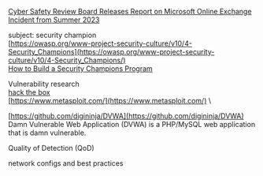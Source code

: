 [Cyber Safety Review Board Releases Report on Microsoft Online Exchange Incident from Summer 2023](https://www.cisa.gov/resources-tools/resources/cyber-safety-review-board-releases-report-microsoft-online-exchange-incident-summer-2023)


subject: security champion \
[https://owasp.org/www-project-security-culture/v10/4-Security_Champions](https://owasp.org/www-project-security-culture/v10/4-Security_Champions/) \
[How to Build a Security Champions Program](https://go.snyk.io/security-champions-playbook.html?utm_medium=paid-search&utm_source=google&utm_campaign=nb_lg_security-champions&utm_content=security_champion&utm_term=security%20champion)


Vulnerability research \
[hack the box](https://www.hackthebox.com/) \
[https://www.metasploit.com/](https://www.metasploit.com/) \

[https://github.com/digininja/DVWA](https://github.com/digininja/DVWA)
Damn Vulnerable Web Application (DVWA) is a PHP/MySQL web application that is damn vulnerable.


Quality of Detection (QoD)

network configs and best practices
